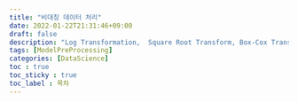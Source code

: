 ```yaml
---
title: "비대칭 데이터 처리"
date: 2022-01-22T21:31:46+09:00
draft: false
description: "Log Transformation,  Square Root Transform, Box-Cox Transform"
tags: [ModelPreProcessing]
categories: [DataScience]
toc : true
toc_sticky : true
toc_label : 목차
---
```

